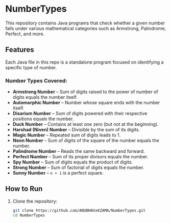 # NumberTypes

This repository contains Java programs that check whether a given number falls under various mathematical categories such as Armstrong, Palindrome, Perfect, and more.

## Features

Each Java file in this repo is a standalone program focused on identifying a specific type of number.

### Number Types Covered:

- **Armstrong Number** – Sum of digits raised to the power of number of digits equals the number itself.
- **Automorphic Number** – Number whose square ends with the number itself.
- **Disarium Number** – Sum of digits powered with their respective positions equals the number.
- **Duck Number** – Contains at least one zero (but not at the beginning).
- **Harshad (Niven) Number** – Divisible by the sum of its digits.
- **Magic Number** – Repeated sum of digits leads to 1.
- **Neon Number** – Sum of digits of the square of the number equals the number.
- **Palindrome Number** – Reads the same backward and forward.
- **Perfect Number** – Sum of its proper divisors equals the number.
- **Spy Number** – Sum of digits equals the product of digits.
- **Strong Number** – Sum of factorial of digits equals the number.
- **Sunny Number** – `n + 1` is a perfect square.

## How to Run

1. Clone the repository:
   ```bash
   git clone https://github.com/ANUBHAVxKZAMA/NumberTypes.git
   cd NumberTypes
